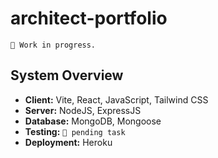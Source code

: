 # architect-portfolio

```text
🚧 Work in progress.
```

## System Overview

- **Client:** Vite, React, JavaScript, Tailwind CSS
- **Server:** NodeJS, ExpressJS
- **Database:** MongoDB, Mongoose
- **Testing:** `🚧 pending task`
- **Deployment:** Heroku
